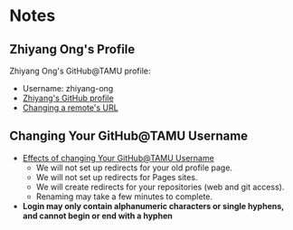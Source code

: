 #	Notes

##	Zhiyang Ong's Profile

Zhiyang Ong's GitHub@TAMU profile:
+ Username: zhiyang-ong
+ [Zhiyang's GitHub profile](https://github.tamu.edu/zhiyang-ong)
+ [Changing a remote's URL](https://help.github.com/enterprise/2.15/user/articles/changing-a-remote-s-url/)












##	Changing Your GitHub@TAMU Username

+ [Effects of changing Your GitHub@TAMU Username](https://help.github.com/enterprise/2.15/user/articles/what-happens-when-i-change-my-username/)
	- We will not set up redirects for your old profile page.
	- We will not set up redirects for Pages sites.
	- We will create redirects for your repositories (web and git access).
	- Renaming may take a few minutes to complete.
+ **Login may only contain alphanumeric characters or single hyphens, and cannot begin or end with a hyphen**
